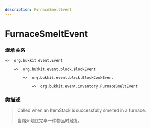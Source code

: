 ```yaml
---
description: FurnaceSmeltEvent
---
```


# FurnaceSmeltEvent

### 继承关系

    =>  org.bukkit.event.Event

        =>  org.bukkit.event.block.BlockEvent

            =>  org.bukkit.event.block.BlockCookEvent

                =>  org.bukkit.event.inventory.FurnaceSmeltEvent

### 类描述

> Called when an ItemStack is successfully smelted in a furnace.
>
>
> 
> 当熔炉烧炼完毕一件物品时触发。